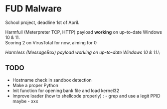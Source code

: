 # FUD Malware

School project, deadline 1st of April.

Harmfull (Meterpreter TCP, HTTP) payload **working** on up-to-date Windows 10 & 11.\
Scoring 2 on VirusTotal for now, aiming for 0


*Harmless (MessageBox) payload working on up-to-date Windows 10 & 11.*\

## TODO
 - Hostname check in sandbox detection
 - Make a proper Python
 - Init function for opening bank file and load kernel32
 - Improve loader (how to shellcode properly) :
        - grep and use a legit PPID maybe
        - xxx


